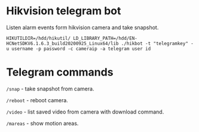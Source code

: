 # Hikvision telegram bot

Listen alarm events form hikvision camera and take snapshot.

```
HIKUTILDIR=/hdd/hikutil/ LD_LIBRARY_PATH=/hdd/EN-HCNetSDKV6.1.6.3_build20200925_Linux64/lib ./hikbot -t "telegramkey" -u username -p password -c cameraip -a telegram user id
```

# Telegram commands

```/snap``` - take snapshot from camera.

```/reboot``` - reboot camera.

```/video``` - list saved video from camera with download command.

```/mareas``` - show motion areas.

